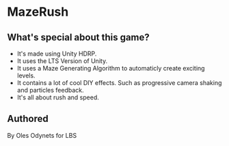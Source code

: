 # MazeRush

## What's special about this game?
- It's made using Unity HDRP.
- It uses the LTS Version of Unity.
- It uses a Maze Generating Algorithm to automaticly create exciting levels.
- It contains a lot of cool DIY effects. Such as progressive camera shaking and particles feedback.
- It's all about rush and speed.

## Authored
By Oles Odynets for LBS
